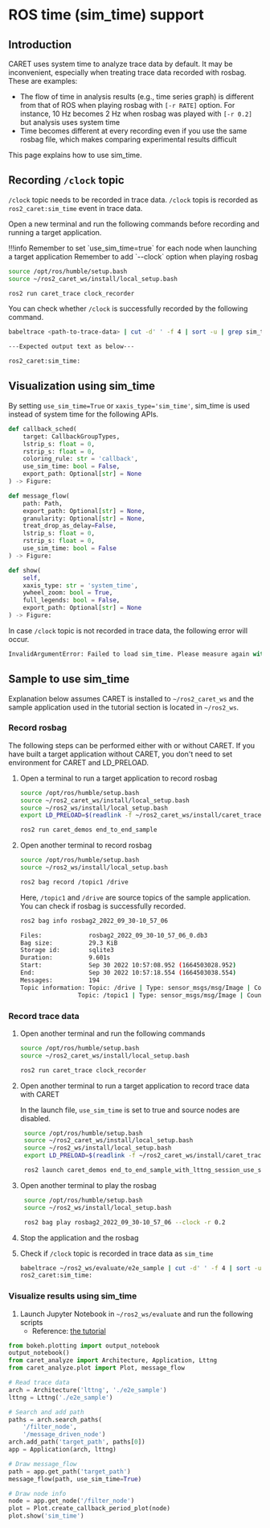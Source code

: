 # ROS time (sim_time) support

## Introduction

CARET uses system time to analyze trace data by default. It may be inconvenient, especially when treating trace data recorded with rosbag. These are examples:

- The flow of time in analysis results (e.g., time series graph) is different from that of ROS when playing rosbag with `[-r RATE]` option. For instance, 10 Hz becomes 2 Hz when rosbag was played with `[-r 0.2]` but analysis uses system time
- Time becomes different at every recording even if you use the same rosbag file, which makes comparing experimental results difficult

This page explains how to use sim_time.

## Recording `/clock` topic

`/clock` topic needs to be recorded in trace data. `/clock` topis is recorded as `ros2_caret:sim_time` event in trace data.

Open a new terminal and run the following commands before recording and running a target application.

<prettier-ignore-start>
!!!info
      Remember to set `use_sim_time=true` for each node when launching a target application  
      Remember to add `--clock` option when playing rosbag
<prettier-ignore-end>

```bash
source /opt/ros/humble/setup.bash
source ~/ros2_caret_ws/install/local_setup.bash

ros2 run caret_trace clock_recorder
```

You can check whether `/clock` is successfully recorded by the following command.

```bash
babeltrace <path-to-trace-data> | cut -d' ' -f 4 | sort -u | grep sim_time
```

```bash
---Expected output text as below---

ros2_caret:sim_time:
```

## Visualization using sim_time

By setting `use_sim_time=True` or `xaxis_type='sim_time'`, sim_time is used instead of system time for the following APIs.

```python
def callback_sched(
    target: CallbackGroupTypes,
    lstrip_s: float = 0,
    rstrip_s: float = 0,
    coloring_rule: str = 'callback',
    use_sim_time: bool = False,
    export_path: Optional[str] = None
) -> Figure:

def message_flow(
    path: Path,
    export_path: Optional[str] = None,
    granularity: Optional[str] = None,
    treat_drop_as_delay=False,
    lstrip_s: float = 0,
    rstrip_s: float = 0,
    use_sim_time: bool = False
) -> Figure:

def show(
    self,
    xaxis_type: str = 'system_time',
    ywheel_zoom: bool = True,
    full_legends: bool = False,
    export_path: Optional[str] = None
) -> Figure:
```

In case `/clock` topic is not recorded in trace data, the following error will occur.

```python
InvalidArgumentError: Failed to load sim_time. Please measure again with clock_recorder running.
```

## Sample to use sim_time

Explanation below assumes CARET is installed to `~/ros2_caret_ws` and the sample application used in the tutorial section is located in `~/ros2_ws`.

### Record rosbag

The following steps can be performed either with or without CARET. If you have built a target application without CARET, you don't need to set environment for CARET and LD_PRELOAD.

1. Open a terminal to run a target application to record rosbag

   ```sh
   source /opt/ros/humble/setup.bash
   source ~/ros2_caret_ws/install/local_setup.bash
   source ~/ros2_ws/install/local_setup.bash
   export LD_PRELOAD=$(readlink -f ~/ros2_caret_ws/install/caret_trace/lib/libcaret.so)

   ros2 run caret_demos end_to_end_sample
   ```

2. Open another terminal to record rosbag

   ```sh
   source /opt/ros/humble/setup.bash
   source ~/ros2_ws/install/local_setup.bash

   ros2 bag record /topic1 /drive
   ```

   Here, `/topic1` and `/drive` are source topics of the sample application.  
   You can check if rosbag is successfully recorded.

   ```bash
   ros2 bag info rosbag2_2022_09_30-10_57_06

   Files:             rosbag2_2022_09_30-10_57_06_0.db3
   Bag size:          29.3 KiB
   Storage id:        sqlite3
   Duration:          9.601s
   Start:             Sep 30 2022 10:57:08.952 (1664503028.952)
   End:               Sep 30 2022 10:57:18.554 (1664503038.554)
   Messages:          194
   Topic information: Topic: /drive | Type: sensor_msgs/msg/Image | Count: 97 | Serialization Format: cdr
                   Topic: /topic1 | Type: sensor_msgs/msg/Image | Count: 97 | Serialization Format: cdr
   ```

### Record trace data

1. Open another terminal and run the following commands

   ```bash
   source /opt/ros/humble/setup.bash
   source ~/ros2_caret_ws/install/local_setup.bash

   ros2 run caret_trace clock_recorder
   ```

2. Open another terminal to run a target application to record trace data with CARET

   In the launch file, `use_sim_time` is set to true and source nodes are disabled.

   ```sh
    source /opt/ros/humble/setup.bash
    source ~/ros2_caret_ws/install/local_setup.bash
    source ~/ros2_ws/install/local_setup.bash
    export LD_PRELOAD=$(readlink -f ~/ros2_caret_ws/install/caret_trace/lib/libcaret.so)

    ros2 launch caret_demos end_to_end_sample_with_lttng_session_use_sim.launch.py use_sim_time:=true use_rosbag:=true
   ```

3. Open another terminal to play the rosbag

   ```sh
    source /opt/ros/humble/setup.bash
    source ~/ros2_ws/install/local_setup.bash

    ros2 bag play rosbag2_2022_09_30-10_57_06 --clock -r 0.2
   ```

4. Stop the application and the rosbag

5. Check if `/clock` topic is recorded in trace data as `sim_time`

   ```bash
   babeltrace ~/ros2_ws/evaluate/e2e_sample | cut -d' ' -f 4 | sort -u | grep sim_time
   ros2_caret:sim_time:
   ```

### Visualize results using sim_time

1. Launch Jupyter Notebook in `~/ros2_ws/evaluate` and run the following scripts
   - Reference: [the tutorial](../tutorials/visualization.md)

```python
from bokeh.plotting import output_notebook
output_notebook()
from caret_analyze import Architecture, Application, Lttng
from caret_analyze.plot import Plot, message_flow

# Read trace data
arch = Architecture('lttng', './e2e_sample')
lttng = Lttng('./e2e_sample')

# Search and add path
paths = arch.search_paths(
    '/filter_node',
    '/message_driven_node')
arch.add_path('target_path', paths[0])
app = Application(arch, lttng)

# Draw message_flow
path = app.get_path('target_path')
message_flow(path, use_sim_time=True)

# Draw node info
node = app.get_node('/filter_node')
plot = Plot.create_callback_period_plot(node)
plot.show('sim_time')
```
